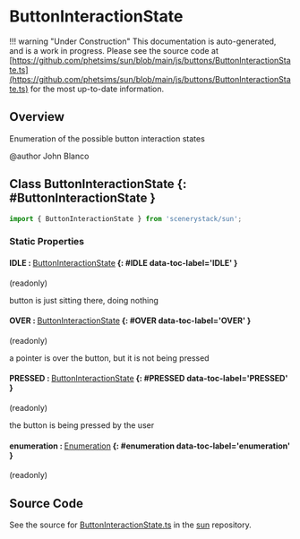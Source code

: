# ButtonInteractionState

!!! warning "Under Construction"
    This documentation is auto-generated, and is a work in progress. Please see the source code at
    [https://github.com/phetsims/sun/blob/main/js/buttons/ButtonInteractionState.ts](https://github.com/phetsims/sun/blob/main/js/buttons/ButtonInteractionState.ts) for the most up-to-date information.

## Overview

Enumeration of the possible button interaction states

@author John Blanco

## Class ButtonInteractionState {: #ButtonInteractionState }


```js
import { ButtonInteractionState } from 'scenerystack/sun';
```
### Static Properties

#### IDLE : <span style="font-weight: 400;">[ButtonInteractionState](../sun/ButtonInteractionState.md)</span> {: #IDLE data-toc-label='IDLE' }

(readonly)

button is just sitting there, doing nothing

#### OVER : <span style="font-weight: 400;">[ButtonInteractionState](../sun/ButtonInteractionState.md)</span> {: #OVER data-toc-label='OVER' }

(readonly)

a pointer is over the button, but it is not being pressed

#### PRESSED : <span style="font-weight: 400;">[ButtonInteractionState](../sun/ButtonInteractionState.md)</span> {: #PRESSED data-toc-label='PRESSED' }

(readonly)

the button is being pressed by the user

#### enumeration : <span style="font-weight: 400;">[Enumeration](../phet-core/Enumeration.md)</span> {: #enumeration data-toc-label='enumeration' }

(readonly)



## Source Code

See the source for [ButtonInteractionState.ts](https://github.com/phetsims/sun/blob/main/js/buttons/ButtonInteractionState.ts) in the [sun](https://github.com/phetsims/sun) repository.
